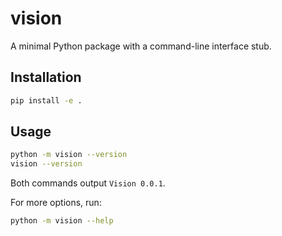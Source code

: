 # vision

A minimal Python package with a command-line interface stub.

## Installation

```bash
pip install -e .
```

## Usage

```bash
python -m vision --version
vision --version
```

Both commands output `Vision 0.0.1`.

For more options, run:

```bash
python -m vision --help
```
